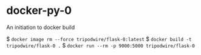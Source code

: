# docker-py-0
An initiation to docker build

$ `docker image rm --force tripodwire/flask-0:latest`
$ `docker build -t tripodwire/flask-0 .`
$ `docker run --rm -p 9000:5000 tripodwire/flask-0`
